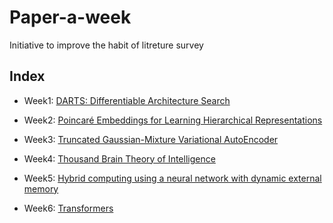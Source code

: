 # Paper-a-week
Initiative to improve the habit of litreture survey


## Index

+ Week1: [DARTS: Differentiable Architecture Search](./Reviews/Week1-Differentiable-ARchiTecture-Search-Review.md)

+ Week2: [Poincaré Embeddings for Learning Hierarchical Representations](./Reviews/Week2-Poincaré-Embeddings-for-Learning-Hierarchical-Representations-Review.md)

+ Week3: [Truncated Gaussian-Mixture Variational AutoEncoder](./Reviews/Week3-tGMM-VAE-Review.md)

+ Week4: [Thousand Brain Theory of Intelligence](./Reviews/Week4-Thousand-Brain-Theory-Review.md)

+ Week5: [Hybrid computing using a neural network with dynamic external memory](./Reviews/Week5-DNC-Review.md)

+ Week6: [Transformers](./Reviews/Week6-Transformers-Review.md)
